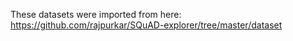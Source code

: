 These datasets were imported from here: https://github.com/rajpurkar/SQuAD-explorer/tree/master/dataset